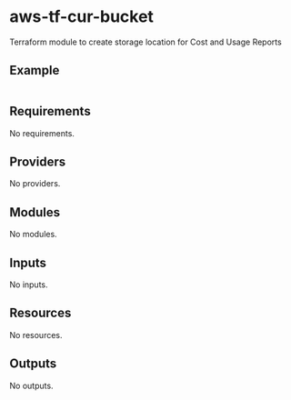 # aws-tf-cur-bucket
Terraform module to create storage location for Cost and Usage Reports

<!-- BEGIN_TF_DOCS -->


## Example

```hcl

```

## Requirements

No requirements.

## Providers

No providers.

## Modules

No modules.

## Inputs

No inputs.

## Resources

No resources.

## Outputs

No outputs.
<!-- END_TF_DOCS -->